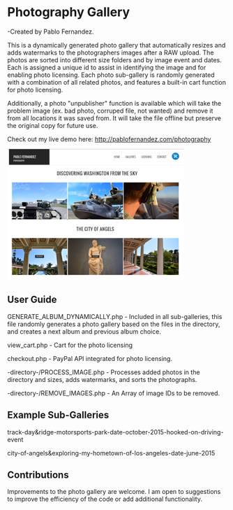 Photography Gallery
========
-Created by Pablo Fernandez.

This is a dynamically generated photo gallery that automatically resizes and adds watermarks to the photographers images after a RAW upload. The photos are sorted into different size folders and by image event and dates. Each is assigned a unique id to assist in identifying the image and for enabling photo licensing. Each photo sub-gallery is randomly generated with a combination of all related photos, and features a built-in cart function for photo licensing. 

Additionally, a photo "unpublisher" function is available which will take the problem image (ex. bad photo, corruped file, not wanted) and remove it from all locations it was saved from. It will take the file offline but preserve the original copy for future use. 

Check out my live demo here: http://pablofernandez.com/photography

<img src="GalleryPreview.png" height="300">

User Guide
-----------
GENERATE_ALBUM_DYNAMICALLY.php - Included in all sub-galleries, this file randomly generates a photo gallery based on the files in the directory, and creates a next album and previous album choice. 

view_cart.php - Cart for the photo licensing

checkout.php - PayPal API integrated for photo licensing. 

-directory-/PROCESS_IMAGE.php - Processes added photos in the directory and sizes, adds watermarks, and sorts the photographs. 

-directory-/REMOVE_IMAGES.php - An Array of image IDs to be removed. 

Example Sub-Galleries
-----------

track-day&ridge-motorsports-park-date-october-2015-hooked-on-driving-event

city-of-angels&exploring-my-hometown-of-los-angeles-date-june-2015


Contributions
-------------
Improvements to the photo gallery are welcome. I am open to suggestions to improve the efficiency of the code or add additional functionality. 
